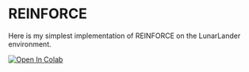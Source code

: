 # REINFORCE
Here is my simplest implementation of REINFORCE on the LunarLander environment.  

<a href="https://colab.research.google.com/github/jcformanek/rl-starter-kit/blob/main/05-Policy-Gradient/reinforce.ipynb" target="_parent"><img src="https://colab.research.google.com/assets/colab-badge.svg" alt="Open In Colab"/></a>
